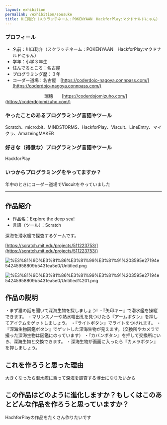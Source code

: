 ```yaml
---
layout: exhibition
permalink: /exhibition/sousuke
title: 川口聡介（スクラッチネーム：POKENYAAN　HackforPlay:マクドナルドにゃん）
---
```

### プロフィール

- 名前：川口聡介（スクラッチネーム：POKENYAAN　HackforPlay:マクドナルドにゃん）
- 学年：小学３年生
- 住んでるところ：名古屋
- プログラミング歴：３年
- コーダー道場：名古屋　[https://coderdojo-nagoya.connpass.com/](https://coderdojo-nagoya.connpass.com/)

　　　　　　　　　瑞穂　　[https://coderdojomizuho.com/](https://coderdojomizuho.com/)

### やったことのあるプログラミング言語やツール

Scratch、micro:bit、MINDSTORMS、HackforPlay、Viscuit、LineEntry、マイクラ、AmazeingMAKER

### 好きな（得意な）プログラミング言語やツール

HackforPlay

### いつからプログラミングをやってますか？

年中のときにコーダー道場でViscuitをやっていました

---

## 作品紹介

- 作品名：Explore the deep sea!
- 言語（ツール）：Scratch

深海を潜水艦で探査するゲームです。

[https://scratch.mit.edu/projects/511223753/](https://scratch.mit.edu/projects/511223753/)

![%E3%81%9D%E3%81%86%E3%81%99%E3%81%91%203595e27194e54245958809b5431ea5e0/Untitled.png](%E3%81%9D%E3%81%86%E3%81%99%E3%81%91%203595e27194e54245958809b5431ea5e0/Untitled.png)

![%E3%81%9D%E3%81%86%E3%81%99%E3%81%91%203595e27194e54245958809b5431ea5e0/Untitled%201.png](%E3%81%9D%E3%81%86%E3%81%99%E3%81%91%203595e27194e54245958809b5431ea5e0/Untitled%201.png)

## 作品の説明

・まず猫の話を聞いて深海生物を探しましょう!
・『矢印キー』で潜水艦を操縦できます。
・マリンスノーや熱水噴出孔を見つけたら『アームボタン』を押してアイテムをゲットしましょう。
・『ライトボタン』でライトをつけれます。
・『深海生物図鑑ボタン』でゲットした深海生物が見えます。（交換所やカメラで撮った深海生物は図鑑にのっています）
・『カバンボタン』を押して交換所にいき、深海生物と交換できます。
・深海生物が画面に入ったら『カメラボタン』を押しましょう。

## これを作ろうと思った理由

大きくなったら潜水艦に乗って深海を調査する博士になりたいから

## この作品はどのように進化しますか？もしくはこのあとどんな作品を作ろうと思っていますか？

HachforPlayの作品をたくさん作りたいです